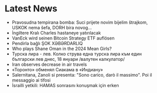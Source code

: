 # Latest News
-  Pravosudna tempirana bomba: Suci prijete novim bijelim štrajkom, USKOK nema šefa, DORH bira novog...
-  İngiltere Kralı Charles hastaneye yatırılacak
-  VanEck wird seinen Bitcoin Strategy ETF auflösen
-  Pendirlə bağlı ŞOK XƏBƏRDARLIQ
-  Who plays Shane Oman in the 2024 Mean Girls?
-  Турска лира - лев. Колко струва една турска лира към един български лев днес, 18 януари /валутен калкулатор/
-  Iran observes decrease in air travels
-  «Торонто» обменял Сиакама в «Индиану»
-  Salernitana, Zanoli si presenta: "Sono carico, darò il massimo". Poi il messaggio ai tifosi
-  İsrailli yetkili: HAMAS sonrasını konuşmak için erken
